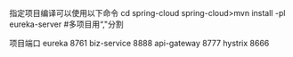 指定项目编译可以使用以下命令
cd spring-cloud
spring-cloud>mvn install -pl eureka-server #多项目用“,"分割

项目端口
eureka 8761
biz-service 8888
api-gateway 8777
hystrix 8666